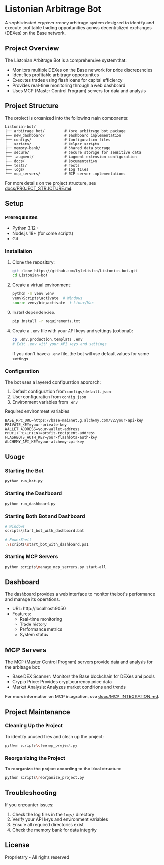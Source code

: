 # Listonian Arbitrage Bot

A sophisticated cryptocurrency arbitrage system designed to identify and execute profitable trading opportunities across decentralized exchanges (DEXes) on the Base network.

## Project Overview

The Listonian Arbitrage Bot is a comprehensive system that:

- Monitors multiple DEXes on the Base network for price discrepancies
- Identifies profitable arbitrage opportunities
- Executes trades using flash loans for capital efficiency
- Provides real-time monitoring through a web dashboard
- Uses MCP (Master Control Program) servers for data and analysis

## Project Structure

The project is organized into the following main components:

```
Listonian-bot/
├── arbitrage_bot/         # Core arbitrage bot package
├── new_dashboard/         # Dashboard implementation
├── configs/               # Configuration files
├── scripts/               # Helper scripts
├── memory-bank/           # Shared data storage
├── secure/                # Secure storage for sensitive data
├── .augment/              # Augment extension configuration
├── docs/                  # Documentation
├── tests/                 # Tests
├── logs/                  # Log files
└── mcp_servers/           # MCP server implementations
```

For more details on the project structure, see [docs/PROJECT_STRUCTURE.md](docs/PROJECT_STRUCTURE.md).

## Setup

### Prerequisites

- Python 3.12+
- Node.js 18+ (for some scripts)
- Git

### Installation

1. Clone the repository:
   ```bash
   git clone https://github.com/LyleListon/Listonian-bot.git
   cd Listonian-bot
   ```

2. Create a virtual environment:
   ```bash
   python -m venv venv
   venv\Scripts\activate  # Windows
   source venv/bin/activate  # Linux/Mac
   ```

3. Install dependencies:
   ```bash
   pip install -r requirements.txt
   ```

4. Create a `.env` file with your API keys and settings (optional):
   ```bash
   cp .env.production.template .env
   # Edit .env with your API keys and settings
   ```
   If you don't have a `.env` file, the bot will use default values for some settings.

### Configuration

The bot uses a layered configuration approach:
1. Default configuration from `configs/default.json`
2. User configuration from `config.json`
3. Environment variables from `.env`

Required environment variables:
```
BASE_RPC_URL=https://base-mainnet.g.alchemy.com/v2/your-api-key
PRIVATE_KEY=your-private-key
WALLET_ADDRESS=your-wallet-address
PROFIT_RECIPIENT=profit-recipient-address
FLASHBOTS_AUTH_KEY=your-flashbots-auth-key
ALCHEMY_API_KEY=your-alchemy-api-key
```

## Usage

### Starting the Bot

```bash
python run_bot.py
```

### Starting the Dashboard

```bash
python run_dashboard.py
```

### Starting Both Bot and Dashboard

```bash
# Windows
scripts\start_bot_with_dashboard.bat

# PowerShell
.\scripts\start_bot_with_dashboard.ps1
```

### Starting MCP Servers

```bash
python scripts\manage_mcp_servers.py start-all
```

## Dashboard

The dashboard provides a web interface to monitor the bot's performance and manage its operations.
- URL: http://localhost:9050
- Features:
  - Real-time monitoring
  - Trade history
  - Performance metrics
  - System status

## MCP Servers

The MCP (Master Control Program) servers provide data and analysis for the arbitrage bot:
- Base DEX Scanner: Monitors the Base blockchain for DEXes and pools
- Crypto Price: Provides cryptocurrency price data
- Market Analysis: Analyzes market conditions and trends

For more information on MCP integration, see [docs/MCP_INTEGRATION.md](docs/MCP_INTEGRATION.md).

## Project Maintenance

### Cleaning Up the Project

To identify unused files and clean up the project:

```bash
python scripts\cleanup_project.py
```

### Reorganizing the Project

To reorganize the project according to the ideal structure:

```bash
python scripts\reorganize_project.py
```

## Troubleshooting

If you encounter issues:

1. Check the log files in the `logs/` directory
2. Verify your API keys and environment variables
3. Ensure all required directories exist
4. Check the memory bank for data integrity

## License

Proprietary - All rights reserved
